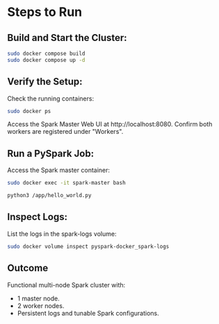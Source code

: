# Steps to Run

## Build and Start the Cluster:

```bash
sudo docker compose build
sudo docker compose up -d
```

## Verify the Setup:

Check the running containers:
```bash
sudo docker ps
```
Access the Spark Master Web UI at http://localhost:8080.
Confirm both workers are registered under "Workers".

## Run a PySpark Job:

Access the Spark master container:
```bash
sudo docker exec -it spark-master bash
```
```bash
python3 /app/hello_world.py
```

## Inspect Logs:

List the logs in the spark-logs volume:
```bash
sudo docker volume inspect pyspark-docker_spark-logs
```

## Outcome
Functional multi-node Spark cluster with:
- 1 master node.
- 2 worker nodes.
- Persistent logs and tunable Spark configurations.